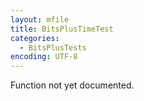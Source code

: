 ```yaml
---
layout: mfile
title: BitsPlusTimeTest
categories:
  - BitsPlusTests
encoding: UTF-8
---
```


Function not yet documented.